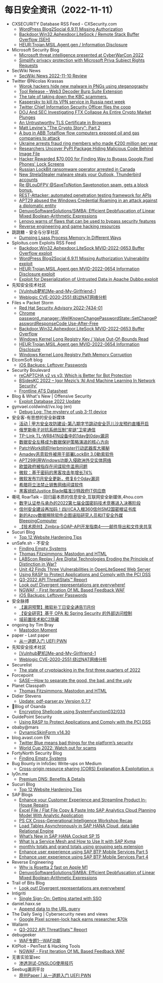 # 每日安全资讯（2022-11-11）

- CXSECURITY Database RSS Feed - CXSecurity.com
  - [WordPress Blog2Social 6.9.11 Missing Authorization](https://cxsecurity.com/issue/WLB-2022110010)
  - [Backdoor.Win32.Aphexdoor.LiteSock / Remote Stack Buffer Overflow (SEH)](https://cxsecurity.com/issue/WLB-2022110009)
  - [HEUR:Trojan.MSIL.Agent.gen / Information Disclosure](https://cxsecurity.com/issue/WLB-2022110008)
- Microsoft Security Blog
  - [Microsoft threat intelligence presented at CyberWarCon 2022](https://www.microsoft.com/en-us/security/blog/2022/11/10/microsoft-threat-intelligence-presented-at-cyberwarcon-2022/)
  - [Simplify privacy protection with Microsoft Priva Subject Rights Requests](https://www.microsoft.com/en-us/security/blog/2022/11/10/simplify-privacy-protection-with-microsoft-priva-subject-rights-requests/)
- SecWiki News
  - [SecWiki News 2022-11-10 Review](http://www.sec-wiki.com/?2022-11-10)
- Twitter @Nicolas Krassas
  - [Worok hackers hide new malware in PNGs using steganography](https://twitter.com/Dinosn/status/1590789735705894912)
  - [Tool Release – Web3 Decoder Burp Suite Extension](https://twitter.com/Dinosn/status/1590789631485702144)
  - [The tale of taking down the KBC scammers.](https://twitter.com/Dinosn/status/1590778467808935936)
  - [Kaspersky to kill its VPN service in Russia next week](https://twitter.com/Dinosn/status/1590778399966244864)
  - [Twitter Chief Information Security Officer flies the coop](https://twitter.com/Dinosn/status/1590778235704709122)
  - [DOJ And SEC Investigating FTX Collapse As Entire Crypto Market Plunges](https://twitter.com/Dinosn/status/1590778020846915585)
  - [An Untrustworthy TLS Certificate in Browsers](https://twitter.com/Dinosn/status/1590741734849642496)
  - [Matt Levine's "The Crypto Story": Part 2](https://twitter.com/Dinosn/status/1590741610081714177)
  - [A bug in ABB Totalflow flow computers exposed oil and gas companies to attack](https://twitter.com/Dinosn/status/1590741549008420865)
  - [Ukraine arrests fraud ring members who made €200 million per year](https://twitter.com/Dinosn/status/1590741523368669187)
  - [Researchers Uncover PyPI Package Hiding Malicious Code Behind Image File](https://twitter.com/Dinosn/status/1590741482604212224)
  - [Hacker Rewarded $70,000 for Finding Way to Bypass Google Pixel Phones' Lock Screens](https://twitter.com/Dinosn/status/1590741408834408448)
  - [Russian LockBit ransomware operator arrested in Canada](https://twitter.com/Dinosn/status/1590741376286674948)
  - [New StrelaStealer malware steals your Outlook, Thunderbird accounts](https://twitter.com/Dinosn/status/1590690276909015040)
  - [Re @LouDFPV @SaveToNotion Savetonotion spam, gets a block bonus.](https://twitter.com/Dinosn/status/1590674653852598272)
  - [REST-Attacker: automated penetration testing framework for APIs](https://twitter.com/Dinosn/status/1590660212465471490)
  - [APT29 abused the Windows Credential Roaming in an attack against a diplomatic entity](https://twitter.com/Dinosn/status/1590660182937604097)
  - [DenuvoSoftwareSolutions/SiMBA: Efficient Deobfuscation of Linear Mixed Boolean-Arithmetic Expressions](https://twitter.com/Dinosn/status/1590650986821189632)
  - [Lenovo warns of flaws that can be used to bypass security features](https://twitter.com/Dinosn/status/1590608508353138689)
  - [Reverse engineering and game hacking resources](https://twitter.com/Dinosn/status/1590596767577706496)
- 跳跳糖 - 安全与分享社区
  - [Dumping Lsass Process Memory In Different Ways](https://tttang.com/archive/1810/)
- Sploitus.com Exploits RSS Feed
  - [Backdoor.Win32.Aphexdoor.LiteSock MVID-2022-0653 Buffer Overflow exploit](https://sploitus.com/exploit?id=PACKETSTORM:169808&utm_source=rss&utm_medium=rss)
  - [WordPress Blog2Social 6.9.11 Missing Authorization Vulnerability exploit](https://sploitus.com/exploit?id=1337DAY-ID-38058&utm_source=rss&utm_medium=rss)
  - [HEUR:Trojan.MSIL.Agent.gen MVID-2022-0654 Information Disclosure exploit](https://sploitus.com/exploit?id=PACKETSTORM:169806&utm_source=rss&utm_medium=rss)
  - [Exploit for Deserialization of Untrusted Data in Apache Dubbo exploit](https://sploitus.com/exploit?id=3B9BAEE7-9CDE-5F72-9D37-C3C723635C0B&utm_source=rss&utm_medium=rss)
- 先知安全技术社区
  - [[Vulnhub靶机]Me-and-My-Girlfriend-1](https://xz.aliyun.com/t/11827)
  - [Weblogic CVE-2020-2551 绕过NAT网络分析](https://xz.aliyun.com/t/11825)
- Files ≈ Packet Storm
  - [Red Hat Security Advisory 2022-7434-01](https://packetstormsecurity.com/files/169810/RHSA-2022-7434-01.txt)
  - [Chrome password_manager::WellKnownChangePasswordState::SetChangePasswordResponseCode Use-After-Free](https://packetstormsecurity.com/files/169809/GS20221110134348.tgz)
  - [Backdoor.Win32.Aphexdoor.LiteSock MVID-2022-0653 Buffer Overflow](https://packetstormsecurity.com/files/169808/MVID-2022-0653.txt)
  - [Windows Kernel Long Registry Key / Value Out-Of-Bounds Read](https://packetstormsecurity.com/files/169807/GS20221110133825.tgz)
  - [HEUR:Trojan.MSIL.Agent.gen MVID-2022-0654 Information Disclosure](https://packetstormsecurity.com/files/169806/MVID-2022-0654.txt)
  - [Windows Kernel Long Registry Path Memory Corruption](https://packetstormsecurity.com/files/169805/GS20221110133351.tgz)
- ElcomSoft blog
  - [iOS Backups: Leftover Passwords](https://blog.elcomsoft.com/2022/11/ios-backups-leftover-passwords/)
- Security Boulevard
  - [reCAPTCHA v2 vs v3: Which is Better for Bot Protection](https://securityboulevard.com/2022/11/recaptcha-v2-vs-v3-which-is-better-for-bot-protection/)
  - [BSidesKC 2022 – Igor Mezic’s ‘AI And Machine Learning In Network Security’](https://securityboulevard.com/2022/11/bsideskc-2022-igor-mezics-ai-and-machine-learning-in-network-security/)
  - [Frontline ATS Datasheet](https://securityboulevard.com/2022/11/frontline-ats-datasheet-2/)
- Blog & What's New | Offensive Security
  - [Exploit Database 2022 Update](https://www.offensive-security.com/offsec/exploit-db-2022-update/)
- gynvael.coldwind//vx.log (en)
  - [Debug Log: The mystery of usb 3-11 device](https://gynvael.coldwind.pl/?id=757)
- 安全客-有思想的安全新媒体
  - [活动 | 甲方安全攻防建设-第八期字节跳动安全范儿沙龙预约直播开启](https://www.anquanke.com/post/id/283031)
  - [俄罗斯电子对抗系统压制“星链”卫星通信](https://www.anquanke.com/post/id/283088)
  - [TP-Link TL-WR841N设备中的1day到0day漏洞](https://www.anquanke.com/post/id/282931)
  - [数据安全左移成为数据保护策略演进的核心方向](https://www.anquanke.com/post/id/283078)
  - [PatchWork组织Herbminister行动武器库大揭秘](https://www.anquanke.com/post/id/282106)
  - [Amadey恶意软件被用于部署LockBit 3.0勒索软件](https://www.anquanke.com/post/id/283062)
  - [APT29利用Windows功能入侵欧洲外交实体网络](https://www.anquanke.com/post/id/283059)
  - [欧盟政府被指存在间谍软件滥用问题](https://www.anquanke.com/post/id/283055)
  - [微软：基于密码的黑客攻击年增长74%](https://www.anquanke.com/post/id/283052)
  - [微软发布11月安全更新，修复6个0day漏洞](https://www.anquanke.com/post/id/283043)
  - [希腊将立法禁止销售网络间谍软件](https://www.anquanke.com/post/id/283035)
  - [黑客组织Justice Blade瞄准沙特政府IT供应商](https://www.anquanke.com/post/id/282960)
- 嘶吼 RoarTalk – 回归最本质的信息安全,互联网安全新媒体,4hou.com
  - [数字认证参与承办的2022第七届全国密码技术竞赛进入决赛阶段](https://www.4hou.com/posts/7JmO)
  - [信创安全建设再加码！四川CA入根360信创SM2国密根证书库](https://www.4hou.com/posts/50kA)
  - [新的Azov数据擦除软件企图诬陷研究人员和IT安全外媒BleepingComputer](https://www.4hou.com/posts/jJwY)
  - [【技术原创】Zimbra-SOAP-API开发指南4——邮件导出和文件夹共享](https://www.4hou.com/posts/LBwW)
- Sucuri Blog
  - [Top 12 Website Hardening Tips](https://blog.sucuri.net/2022/11/top-12-website-hardening-tips.html)
- unSafe.sh - 不安全
  - [Finding Empty Systems](https://buaq.net/go-135102.html)
  - [Thomas Fitzsimmons: Mastodon and HTML](https://buaq.net/go-135086.html)
  - [LABScon Replay | Are Digital Technologies Eroding the Principle of Distinction in War?](https://buaq.net/go-135089.html)
  - [Unit 42 Finds Three Vulnerabilities in OpenLiteSpeed Web Server](https://buaq.net/go-135097.html)
  - [Using RASP to Protect Applications and Comply with the PCI DSS](https://buaq.net/go-135088.html)
  - [Q3-2022 API ThreatStats™ Report](https://buaq.net/go-135087.html)
  - [Look out! Divergent representations are everywhere!](https://buaq.net/go-135073.html)
  - [NGWAF - First Iteration Of ML Based Feedback WAF](https://buaq.net/go-135074.html)
  - [iOS Backups: Leftover Passwords](https://buaq.net/go-135056.html)
- 安全脉搏
  - [【漏洞预警】微软补丁日安全通告11月份](https://www.secpulse.com/archives/190852.html)
  - [【安全研究】基于 OPA 和 Spring Security 的外部访问控制](https://www.secpulse.com/archives/190847.html)
  - [域前置技术和C2隐藏](https://www.secpulse.com/archives/190825.html)
- ongoing by Tim Bray
  - [Mastodon Moment](https://www.tbray.org/ongoing/When/202x/2022/11/10/Mastodon)
- paper - Last paper
  - [从一道题入门 UEFI PWN](https://paper.seebug.org/2010/)
- 先知安全技术社区
  - [[Vulnhub靶机]Me-and-My-Girlfriend-1](https://xz.aliyun.com/t/11827)
  - [Weblogic CVE-2020-2551 绕过NAT网络分析](https://xz.aliyun.com/t/11825)
- Securelist
  - [The state of cryptojacking in the first three quarters of 2022](https://securelist.com/cryptojacking-report-2022/107898/)
- Forcepoint
  - [SASE—How to separate the good, the bad, and the ugly](https://www.forcepoint.com/blog/insights/sase-good-bad-and-ugly)
- Planet Classpath
  - [Thomas Fitzsimmons: Mastodon and HTML](https://www.fitzsim.org/blog/?p=465)
- Didier Stevens
  - [Update: pdf-parser.py Version 0.7.7](https://blog.didierstevens.com/2022/11/10/update-pdf-parser-py-version-0-7-7/)
- 🔐Blog of Osanda
  - [Encrypting Shellcode using SystemFunction032/033](https://osandamalith.com/2022/11/10/encrypting-shellcode-using-systemfunction032-033/)
- GuidePoint Security
  - [Using RASP to Protect Applications and Comply with the PCI DSS](https://www.guidepointsecurity.com/blog/using-rasp-to-protect-applications-and-comply-with-the-pci-dss/)
- obaby@mars
  - [DynamicSkinForm v14.30](https://h4ck.org.cn/2022/11/dynamicskinform-v14-30/)
- blog.avast.com EN
  - [Twitter Blue means bad things for the platform’s security](https://blog.avast.com/twitter-blue-security)
  - [World Cup 2022: Watch out for scams](https://blog.avast.com/fifa-world-cup-scams)
- FortyNorth Security Blog
  - [Finding Empty Systems](https://fortynorthsecurity.com/blog/finding-empty-systems/)
- Bug Bounty in InfoSec Write-ups on Medium
  - [Cross-origin resource sharing (CORS) Explanation & Exploitation ☠](https://infosecwriteups.com/cross-origin-resource-sharing-cors-explanation-exploitation-b4179235728b?source=rss----7b722bfd1b8d--bug_bounty)
- ly0n.me
  - [Premium DNS: Benefits & Details](https://ly0n.me/premium-dns-benefits-details/)
- Sucuri Blog
  - [Top 12 Website Hardening Tips](https://blog.sucuri.net/2022/11/top-12-website-hardening-tips.html)
- SAP Blogs
  - [Enhance your Customer Experience and Streamline Product In-House Repairs](https://blogs.sap.com/2022/11/10/enhance-your-customer-experience-and-streamline-product-in-house-repairs/)
  - [Excel File / Flat File Copy & Paste Into SAP Analytics Cloud Planning Model With Analytic Application](https://blogs.sap.com/2022/11/10/excel-file-flat-file-copy-paste-into-sap-analytics-cloud-planning-model-with-analytic-application/)
  - [PS CX Cross-Generational Intelligence Workshop Recap](https://blogs.sap.com/2022/11/10/ps-cx-cross-generational-intelligence-workshop-recap/)
  - [Load Tables Asynchronously in SAP HANA Cloud, data lake Relational Engine](https://blogs.sap.com/2022/11/10/load-tables-asynchronously-in-sap-hana-cloud-data-lake-relational-engine/)
  - [What’s New in SAP HANA Cockpit SP 15](https://blogs.sap.com/2022/11/10/whats-new-in-sap-hana-cockpit-sp-15/)
  - [What Is a Service Mesh and How to Use It with SAP Kyma](https://blogs.sap.com/2022/11/10/what-is-a-service-mesh-and-how-to-use-it-with-sap-kyma/)
  - [monthly totals and grand totals using grouping sets extension](https://blogs.sap.com/2022/11/10/monthly-totals-and-grand-totals-using-grouping-sets-extension/)
  - [Enhance user experience using SAP BTP Mobile Services Part 5](https://blogs.sap.com/2022/11/10/enhance-user-experience-using-sap-btp-mobile-services-part-5/)
  - [Enhance user experience using SAP BTP Mobile Services Part 4](https://blogs.sap.com/2022/11/10/enhance-user-experience-using-sap-btp-mobile-services-part-4/)
- Reverse Engineering
  - [Why is Rosetta 2 fast on Apple M1](https://www.reddit.com/r/ReverseEngineering/comments/yraiy7/why_is_rosetta_2_fast_on_apple_m1/)
  - [DenuvoSoftwareSolutions/SiMBA: Efficient Deobfuscation of Linear Mixed Boolean-Arithmetic Expressions](https://www.reddit.com/r/ReverseEngineering/comments/yr65wf/denuvosoftwaresolutionssimba_efficient/)
- Trail of Bits Blog
  - [Look out! Divergent representations are everywhere!](https://blog.trailofbits.com/2022/11/10/divergent-representations-variable-overflows-c-compiler/)
- Intigriti
  - [Single Sign-On: Getting started with SSO](https://blog.intigriti.com/2022/11/10/single-sign-on-getting-started-with-sso/)
- daniel.haxx.se
  - [Append data to the URL query](https://daniel.haxx.se/blog/2022/11/10/append-data-to-the-url-query/)
- The Daily Swig | Cybersecurity news and views
  - [Google Pixel screen-lock hack earns researcher $70k](https://portswigger.net/daily-swig/google-pixel-screen-lock-hack-earns-researcher-70k)
- Wallarm
  - [Q3-2022 API ThreatStats™ Report](https://lab.wallarm.com/q3-2022-api-threatstats-report/)
- debugeeker
  - [WAF专题1--WAF功能](https://mp.weixin.qq.com/s?__biz=MzU4NjY0NTExNA==&mid=2247486620&idx=1&sn=4c437990111021ee9fef4593e349e5cb&chksm=fdf96789ca8eee9fce0dabca3f3ca7bb548091bcb5acd0fa089123964609f345765ee1308f4a&scene=58&subscene=0#rd)
- KitPloit - PenTest & Hacking Tools
  - [NGWAF - First Iteration Of ML Based Feedback WAF](http://www.kitploit.com/2022/11/ngwaf-first-iteration-of-ml-based.html)
- 无害实验室sec
  - [渗透测试-DNSLOG使用技巧](https://mp.weixin.qq.com/s?__biz=MzkwMTE4NDM5NA==&mid=2247486191&idx=1&sn=382054eeb8e3179f6c0386a001f7398c&chksm=c0b9e40af7ce6d1cd140521f3e5b78c88ed6da2dcd9d7ceca1c99a986793bf83f299b271f084&scene=58&subscene=0#rd)
- Seebug漏洞平台
  - [原创Paper | 从一道题入门 UEFI PWN](https://mp.weixin.qq.com/s?__biz=MzAxNDY2MTQ2OQ==&mid=2650965918&idx=1&sn=9dc4143a2e6d2db7f14972674f17c464&chksm=8079c5acb70e4cba9f0936993727a80dcbb47963d560ac7ee3ebbd206189f2bb8fd8c16678cd&scene=58&subscene=0#rd)
